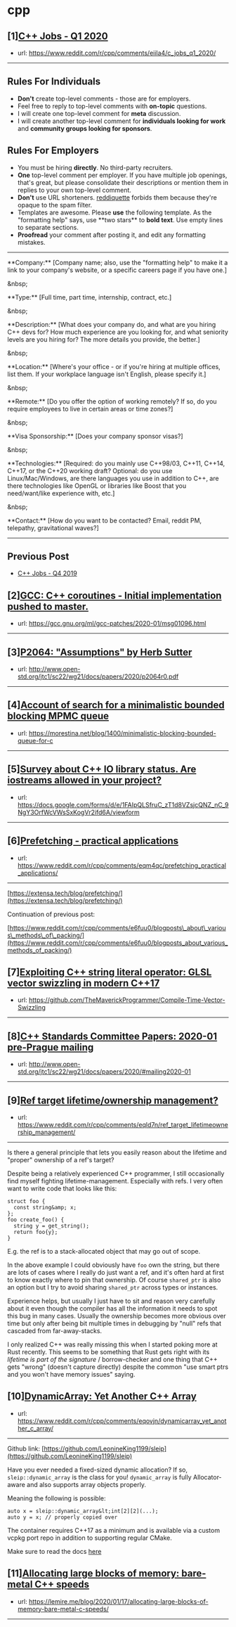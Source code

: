 # cpp
## [1][C++ Jobs - Q1 2020](https://www.reddit.com/r/cpp/comments/eiila4/c_jobs_q1_2020/)
- url: https://www.reddit.com/r/cpp/comments/eiila4/c_jobs_q1_2020/
---
Rules For Individuals
---------------------

* **Don't** create top-level comments - those are for employers.
* Feel free to reply to top-level comments with **on-topic** questions.
* I will create one top-level comment for **meta** discussion.
* I will create another top-level comment for **individuals looking for work** and **community groups looking for sponsors**.

Rules For Employers
---------------------

* You must be hiring **directly**. No third-party recruiters.
* **One** top-level comment per employer. If you have multiple job openings, that's great, but please consolidate their descriptions or mention them in replies to your own top-level comment.
* **Don't** use URL shorteners. [reddiquette](https://www.reddithelp.com/en/categories/reddit-101/reddit-basics/reddiquette) forbids them because they're opaque to the spam filter.
* Templates are awesome. Please **use** the following template. As the "formatting help" says, use \*\*two stars\*\* to **bold text**. Use empty lines to separate sections.
* **Proofread** your comment after posting it, and edit any formatting mistakes.

---

\*\*Company:\*\* [Company name; also, use the "formatting help" to make it a link to your company's website, or a specific careers page if you have one.]

&amp;nbsp;

\*\*Type:\*\* [Full time, part time, internship, contract, etc.]

&amp;nbsp;

\*\*Description:\*\* [What does your company do, and what are you hiring C++ devs for? How much experience are you looking for, and what seniority levels are you hiring for? The more details you provide, the better.]

&amp;nbsp;

\*\*Location:\*\* [Where's your office - or if you're hiring at multiple offices, list them. If your workplace language isn't English, please specify it.]

&amp;nbsp;

\*\*Remote:\*\* [Do you offer the option of working remotely? If so, do you require employees to live in certain areas or time zones?]

&amp;nbsp;

\*\*Visa Sponsorship:\*\* [Does your company sponsor visas?]

&amp;nbsp;

\*\*Technologies:\*\* [Required: do you mainly use C++98/03, C++11, C++14, C++17, or the C++20 working draft? Optional: do you use Linux/Mac/Windows, are there languages you use in addition to C++, are there technologies like OpenGL or libraries like Boost that you need/want/like experience with, etc.]

&amp;nbsp;

\*\*Contact:\*\* [How do you want to be contacted? Email, reddit PM, telepathy, gravitational waves?]

---

Previous Post
--------------

* [C++ Jobs - Q4 2019](https://www.reddit.com/r/cpp/comments/dbqgbw/c_jobs_q4_2019/)
## [2][GCC: C++ coroutines - Initial implementation pushed to master.](https://www.reddit.com/r/cpp/comments/eqrv1n/gcc_c_coroutines_initial_implementation_pushed_to/)
- url: https://gcc.gnu.org/ml/gcc-patches/2020-01/msg01096.html
---

## [3][P2064: "Assumptions" by Herb Sutter](https://www.reddit.com/r/cpp/comments/eqv5i8/p2064_assumptions_by_herb_sutter/)
- url: http://www.open-std.org/jtc1/sc22/wg21/docs/papers/2020/p2064r0.pdf
---

## [4][Account of search for a minimalistic bounded blocking MPMC queue](https://www.reddit.com/r/cpp/comments/equle2/account_of_search_for_a_minimalistic_bounded/)
- url: https://morestina.net/blog/1400/minimalistic-blocking-bounded-queue-for-c
---

## [5][Survey about C++ IO library status. Are iostreams allowed in your project?](https://www.reddit.com/r/cpp/comments/eqtn2b/survey_about_c_io_library_status_are_iostreams/)
- url: https://docs.google.com/forms/d/e/1FAIpQLSfruC_zT1d8VZsjcQNZ_nC_9NgY3OrfWcVWsSxKogVr2ifd6A/viewform
---

## [6][Prefetching - practical applications](https://www.reddit.com/r/cpp/comments/eqm4qc/prefetching_practical_applications/)
- url: https://www.reddit.com/r/cpp/comments/eqm4qc/prefetching_practical_applications/
---
 [https://extensa.tech/blog/prefetching/](https://extensa.tech/blog/prefetching/) 

Continuation of previous post:

 [https://www.reddit.com/r/cpp/comments/e6fuu0/blogposts\_about\_various\_methods\_of\_packing/](https://www.reddit.com/r/cpp/comments/e6fuu0/blogposts_about_various_methods_of_packing/)
## [7][Exploiting C++ string literal operator: GLSL vector swizzling in modern C++17](https://www.reddit.com/r/cpp/comments/eqoc0y/exploiting_c_string_literal_operator_glsl_vector/)
- url: https://github.com/TheMaverickProgrammer/Compile-Time-Vector-Swizzling
---

## [8][C++ Standards Committee Papers: 2020-01 pre-Prague mailing](https://www.reddit.com/r/cpp/comments/eqc3kz/c_standards_committee_papers_202001_preprague/)
- url: http://www.open-std.org/jtc1/sc22/wg21/docs/papers/2020/#mailing2020-01
---

## [9][Ref target lifetime/ownership management?](https://www.reddit.com/r/cpp/comments/eqld7n/ref_target_lifetimeownership_management/)
- url: https://www.reddit.com/r/cpp/comments/eqld7n/ref_target_lifetimeownership_management/
---
Is there a general principle that lets you easily reason about the lifetime and "proper" ownership of a ref's target?

Despite being a relatively experienced C++ programmer, I still occasionally find myself fighting lifetime-management. Especially with refs. I very often want to write code that looks like this:

```
struct foo {
  const string&amp; x;
};
foo create_foo() {
  string y = get_string();
  return foo{y};
}
```

E.g. the ref is to a stack-allocated object that may go out of scope.

In the above example I could obviously have `foo` own the string, but there are lots of cases where I really do just want a ref, and it's often hard at first to know exactly where to pin that ownership. Of course `shared_ptr` is also an option but I try to avoid sharing `shared_ptr` across types or instances.

Experience helps, but usually I just have to sit and reason very carefully about it even though the compiler has all the information it needs to spot this bug in many cases. Usually the ownership becomes more obvious over time but only after being bit multiple times in debugging by "null" refs that cascaded from far-away-stacks.

I only realized C++ was really missing this when I started poking more at Rust recently. This seems to be something that Rust gets right with its *lifetime is part of the signature* / borrow-checker and one thing that C++ gets "wrong" (doesn't capture directly) despite the common "use smart ptrs and you won't have memory issues" saying.
## [10][DynamicArray: Yet Another C++ Array](https://www.reddit.com/r/cpp/comments/eqovjn/dynamicarray_yet_another_c_array/)
- url: https://www.reddit.com/r/cpp/comments/eqovjn/dynamicarray_yet_another_c_array/
---
Github link:  [https://github.com/LeonineKing1199/sleip](https://github.com/LeonineKing1199/sleip)

Have you ever needed a fixed-sized dynamic allocation? If so, `sleip::dynamic_array` is the class for you! `dynamic_array` is fully Allocator-aware and also supports array objects properly.

Meaning the following is possible:

    auto x = sleip::dynamic_array&lt;int[2][2](...);
    auto y = x; // properly copied over

The container requires C++17 as a minimum and is available via a custom vcpkg port repo in addition to supporting regular CMake.

Make sure to read the docs [here](https://github.com/LeonineKing1199/sleip/blob/develop/doc/dynamic_array.adoc#dynamic_array--fixed-size-dynamic-array)
## [11][Allocating large blocks of memory: bare-metal C++ speeds](https://www.reddit.com/r/cpp/comments/eqhckl/allocating_large_blocks_of_memory_baremetal_c/)
- url: https://lemire.me/blog/2020/01/17/allocating-large-blocks-of-memory-bare-metal-c-speeds/
---


